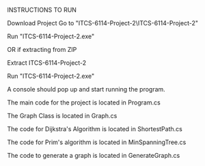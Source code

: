INSTRUCTIONS TO RUN

Download Project
Go to "ITCS-6114-Project-2\ITCS-6114-Project-2\"

Run "ITCS-6114-Project-2.exe"

OR if extracting from ZIP

Extract ITCS-6114-Project-2

Run "ITCS-6114-Project-2.exe"

A console should pop up and start running the program.


The main code for the project is located in Program.cs

The Graph Class is located in Graph.cs

The code for Dijkstra's Algorithm is located in ShortestPath.cs

The code for Prim's algorithm is located in MinSpanningTree.cs

The code to generate a graph is located in GenerateGraph.cs
